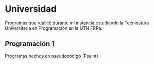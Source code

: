 # Universidad
Programas que realicé durante mi instancia estudiando la Tecnicatura Universitaria en Programación en la UTN FRRa.
## Programación 1
Programas hechos en pseudocódigo (Pseint)